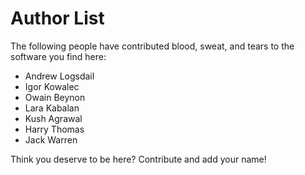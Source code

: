 # Author List

The following people have contributed blood, sweat, and tears 
to the software you find here:

- Andrew Logsdail
- Igor Kowalec
- Owain Beynon
- Lara Kabalan
- Kush Agrawal
- Harry Thomas
- Jack Warren

Think you deserve to be here? Contribute and add your name!



